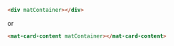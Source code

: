 ```html
<div matContainer></div>
```
or

```html
<mat-card-content matContainer></mat-card-content>
```
